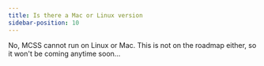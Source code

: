 ```yaml
---
title: Is there a Mac or Linux version
sidebar-position: 10
---
```


 No, MCSS cannot run on Linux or Mac. This is not on the roadmap either, so it won't be coming anytime soon...